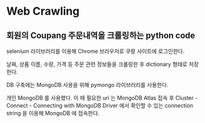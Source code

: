 # Web Crawling
## 회원의 Coupang 주문내역을 크롤링하는 python code   

      
  selenium 라이브러리를 이용해 Chrome 브라우저로 쿠팡 사이트에 로그인한다.

  날짜, 상품 이름, 수량, 가격 등 주문 관련 정보들을 크롤링한 후 dictionary 형태로 저장한다.

  DB 구축에는 MongoDB 사용을 위해 pymongo 라이브러리를 사용한다.

  개인 MongoDB 를 사용했다. 이 때 필요한 uri 는 MongoDB Atlas 접속 후 Cluster - Connect - Connecting with MongoDB Driver 에서 확인할 수 있는 connection string 을 이용해 MongoDB 에 접속한다.
